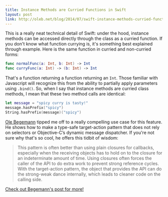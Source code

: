 ```yaml
---
title: Instance Methods are Curried Functions in Swift
layout: post
link: http://oleb.net/blog/2014/07/swift-instance-methods-curried-functions/
---
```

This is a really neat technical detail of Swift: under the hood, instance methods can be accessed directly through the class as a curried function. If you don't know what function currying is, it's something best explained through example. Here is the same function in curried and non-curried forms:

```swift
func normalFunc(a: Int, b: Int) -> Int
func curryFunc(a: Int) -> (b: Int) -> Int
```

That's a function returning a function returning an `Int`. Those familiar with Javascript will recognize this from the ability to partially apply parameters using `.bind()`. So, when I say that instance methods are curried class methods, I mean that these two method calls are identical:

```swift
let message = "spicy curry is tasty!"
message.hasPrefix("spicy")
String.hasPrefix(message)("spicy")
```

[Ole Begemann]({{page.link}}) tipped me off to a really compelling use case for this feature. He shows how to make a type-safe target-action pattern that does not rely on selectors or Objective-C’s dynamic message dispatcher. If you're not sure why that's so cool, he offers this tidbit of wisdom:

> This pattern is often better than using plain closures for callbacks, especially when the receiving objects has to hold on to the closure for an indeterminate amount of time. Using closures often forces the caller of the API to do extra work to prevent strong reference cycles. With the target-action pattern, the object that provides the API can do the strong-weak dance internally, which leads to cleaner code on the calling side.

[Check out Begemann's post for more!]({{page.link}})
